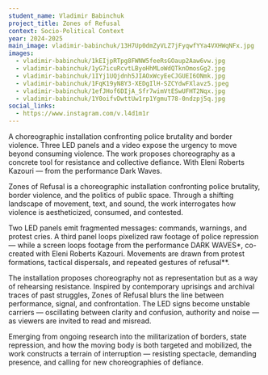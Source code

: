 ```yaml
---
student_name: Vladimir Babinchuk
project_title: Zones of Refusal
context: Socio-Political Context
year: 2024-2025
main_image: vladimir-babinchuk/13H7Up0dmZyVLZ7jFyqwfYYa4VXHWqNFx.jpg
images:
  - vladimir-babinchuk/1kEIjpRTpg8FWNW5feeRsGOaup2Aaw6vw.jpg
  - vladimir-babinchuk/1yG7icuRcvtLByoHhMLoWdQTknOmosGg2.jpg
  - vladimir-babinchuk/1IYj1UQjdnh5JIAOxWcyEeCJGUEI6ONmk.jpg
  - vladimir-babinchuk/1FqK19yN8Y3-XEDgIlH-SZCYdwFXlavz5.jpeg
  - vladimir-babinchuk/1efJHof6DIjA_Sfr7wimVtESwUFHT2Nqx.jpg
  - vladimir-babinchuk/1Y0oifvDwttUw1rp1YgmuT78-0ndzpj5q.jpg
social_links:
  - https://www.instagram.com/v.l4d1m1r
---
```

A choreographic installation confronting police brutality and border violence.
Three LED panels and a video expose the urgency to move beyond consuming violence.
The work proposes choreography as a concrete tool for resistance and collective defiance.
With Eleni Roberts Kazouri — from the performance Dark Waves.

Zones of Refusal is a choreographic installation confronting police brutality, border violence, and the politics of public space. Through a shifting landscape of movement, text, and sound, the work interrogates how violence is aestheticized, consumed, and contested. 

Two LED panels emit fragmented messages: commands, warnings, and protest cries. A third panel loops pixelized raw footage of police repression — while a screen loops footage from the performance DARK WAVES\*, co-created with Eleni Roberts Kazouri. Movements are drawn from protest formations, tactical dispersals, and repeated gestures of refusal\**.

The installation proposes choreography not as representation but as a way of rehearsing resistance. Inspired by contemporary uprisings and archival traces of past struggles, Zones of Refusal blurs the line between performance, signal, and confrontation. The LED signs become unstable carriers — oscillating between clarity and confusion, authority and noise — as viewers are invited to read and misread.

Emerging from ongoing research into the militarization of borders, state repression, and how the moving body is both targeted and mobilized, the work constructs a terrain of interruption — resisting spectacle, demanding presence, and calling for new choreographies of defiance.